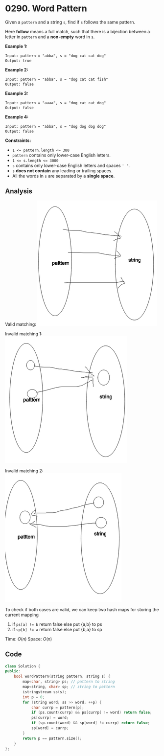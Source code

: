# 0290. Word Pattern

Given a `pattern` and a string `s`, find if `s` follows the same pattern.

Here **follow** means a full match, such that there is a bijection between a letter in `pattern` and a **non-empty** word in `s`.

 

**Example 1:**

```
Input: pattern = "abba", s = "dog cat cat dog"
Output: true
```

**Example 2:**

```
Input: pattern = "abba", s = "dog cat cat fish"
Output: false
```

**Example 3:**

```
Input: pattern = "aaaa", s = "dog cat cat dog"
Output: false
```

**Example 4:**

```
Input: pattern = "abba", s = "dog dog dog dog"
Output: false
```

 

**Constraints:**

- `1 <= pattern.length <= 300`
- `pattern` contains only lower-case English letters.
- `1 <= s.length <= 3000`
- `s` contains only lower-case English letters and spaces `' '`.
- `s` **does not contain** any leading or trailing spaces.
- All the words in `s` are separated by a **single space**.

## Analysis

Valid matching:
![Screen Shot 2020-10-08 at 4.41.49 PM.png](resources/095732D7E8D6A31B3BFC53A0FD53248B.png)

Invalid matching 1:
![Screen Shot 2020-10-08 at 4.43.20 PM.png](resources/01958FDFEF3A4C6F4D5AF19BD43CD4EE.png)

Invalid matching 2:
![Screen Shot 2020-10-08 at 4.44.10 PM.png](resources/5BA0BD7C21F50395D58764A09437CA62.png)

To check if both cases are valid, we can keep two hash maps for storing the current mapping
1. if `ps[a] != b` return false else put {a,b} to ps
2. if `sp[b] != a` return false else put {b,a} to sp

Time: $O(n)$
Space: $O(n)$

## Code

```c++
class Solution {
public:
    bool wordPattern(string pattern, string s) {
        map<char, string> ps; // pattern to string
        map<string, char> sp; // string to pattern
        istringstream ss(s);
        int p = 0;
        for (string word; ss >> word; ++p) {
            char currp = pattern[p];
            if (ps.count(currp) && ps[currp] != word) return false;
            ps[currp] = word;
            if (sp.count(word) && sp[word] != currp) return false;
            sp[word] = currp;
        }
        return p == pattern.size();
    }
};
```